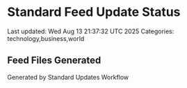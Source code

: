 # Standard Feed Update Status
Last updated: Wed Aug 13 21:37:32 UTC 2025
Categories: technology,business,world

## Feed Files Generated

Generated by Standard Updates Workflow
